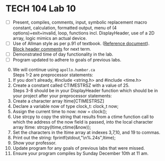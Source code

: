 # TECH 104 Lab 10
- [ ] Present, compiles, comments, input, symbolic replacement macro constant, calculation, formatted output, menu of (4 options)+exit+invalid, loop, functions incl. DisplayHeader, use of a 2D array, logic mimics an actual device.   
- [ ] Use of Allman style as per p.91 of textbook. ([Reference document](https://humberital-my.sharepoint.com/:w:/g/personal/mdrk0011_humber_ca/Ee6iBqaMJXtFih6kvjZc_7wBI6vaY4SiIN5vI1bv3Pgc0A?e=u313bQ)). [Block header comments](https://humberital-my.sharepoint.com/:w:/g/personal/mdrk0011_humber_ca/EX1PI19k0QJMhJcO7TVT_ZIBe6tfS2Ui1wOu7ayLgyAb8w?e=Tb0L3j) for next term.   
- [ ] Demonstrated time of day functionality in the lab.
- [ ] Program updated to adhere to goals of previous labs.

0.  We will continue using ```apollo.humber.ca```   
Steps 1-2 are preprocessor statements:
1.  If you don't already, #include <string.h> and #include <time.h>
2.  Create a constant called CTIMESTRSZ with a value of 25.   
Steps 3-8 should be in your DisplayHeader function which should be in your project after your preprocessor statements:
3.  Create a character array ltime[CTIMESTRSZ] 
4.  Declare a variable now of type clock_t: clock_t now;
5.  Assign the current time to now: now = clock();
6.  Use strcpy to copy the string that results from a ctime function call to which the address of the now field is passed, into the local character array ltime: strcpy(ltime,ctime(&now));
7.  Set the characters in the ltime array at indexes 3,7,10, and 19 to commas.
8.  Print out the string: fprintf(stdout,"\n%.24s",ltime);
9.  Show your professor.
10. Update program for any goals of previous labs that were missed.
11. Ensure your program compiles by Sunday December 10th at 11 am.
